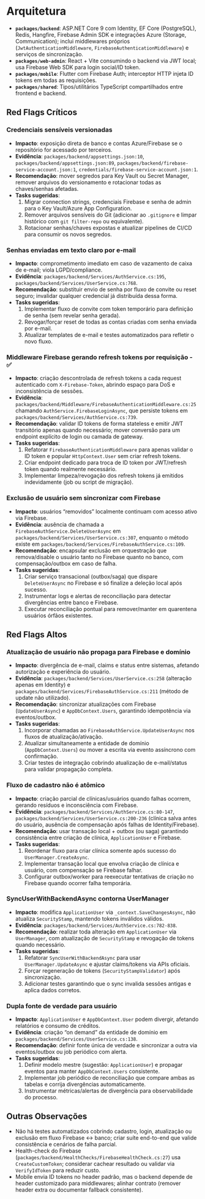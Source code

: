 # Arquitetura

- **`packages/backend`**: ASP.NET Core 9 com Identity, EF Core (PostgreSQL), Redis, Hangfire,
  Firebase Admin SDK e integrações Azure (Storage, Communication); inclui middlewares próprios
  (`JwtAuthenticationMiddleware`, `FirebaseAuthenticationMiddleware`) e serviços de sincronização.
- **`packages/web-admin`**: React + Vite consumindo o backend via JWT local; usa Firebase Web SDK
  para login social/ID token.
- **`packages/mobile`**: Flutter com Firebase Auth; interceptor HTTP injeta ID tokens em todas as
  requisições.
- **`packages/shared`**: Tipos/utilitários TypeScript compartilhados entre frontend e backend.

## Red Flags Críticos

### Credenciais sensíveis versionadas

- **Impacto**: exposição direta de banco e contas Azure/Firebase se o repositório for acessado por
  terceiros.
- **Evidência**: `packages/backend/appsettings.json:10`, `packages/backend/appsettings.json:89`,
  `packages/backend/firebase-service-account.json:1`, `credentials/firebase-service-account.json:1`.
- **Recomendação**: mover segredos para Key Vault ou Secret Manager, remover arquivos do
  versionamento e rotacionar todas as chaves/senhas afetadas.
- **Tasks sugeridas**:
  1. Migrar connection strings, credenciais Firebase e senha de admin para o Key Vault/Azure App
     Configuration.
  2. Remover arquivos sensíveis do Git (adicionar ao `.gitignore` e limpar histórico com
     `git filter-repo` ou equivalente).
  3. Rotacionar senhas/chaves expostas e atualizar pipelines de CI/CD para consumir os novos
     segredos.

### Senhas enviadas em texto claro por e-mail

- **Impacto**: comprometimento imediato em caso de vazamento de caixa de e-mail; viola
  LGPD/compliance.
- **Evidência**: `packages/backend/Services/AuthService.cs:195`,
  `packages/backend/Services/UserService.cs:768`.
- **Recomendação**: substituir envio de senha por fluxo de convite ou reset seguro; invalidar
  qualquer credencial já distribuída dessa forma.
- **Tasks sugeridas**:
  1. Implementar fluxo de convite com token temporário para definição de senha (sem revelar senha
     gerada).
  2. Revogar/forçar reset de todas as contas criadas com senha enviada por e-mail.
  3. Atualizar templates de e-mail e testes automatizados para refletir o novo fluxo.

### Middleware Firebase gerando refresh tokens por requisição - ✅

- **Impacto**: criação descontrolada de refresh tokens a cada request autenticado com
  `X-Firebase-Token`, abrindo espaço para DoS e inconsistência de sessões.
- **Evidência**: `packages/backend/Middleware/FirebaseAuthenticationMiddleware.cs:25` chamando
  `AuthService.FirebaseLoginAsync`, que persiste tokens em
  `packages/backend/Services/AuthService.cs:739`.
- **Recomendação**: validar ID tokens de forma stateless e emitir JWT transitório apenas quando
  necessário; mover conversão para um endpoint explícito de login ou camada de gateway.
- **Tasks sugeridas**:
  1. Refatorar `FirebaseAuthenticationMiddleware` para apenas validar o ID token e popular
     `HttpContext.User` sem criar refresh tokens.
  2. Criar endpoint dedicado para troca de ID token por JWT/refresh token quando realmente
     necessário.
  3. Implementar limpeza/revogação dos refresh tokens já emitidos indevidamente (job ou script de
     migração).

### Exclusão de usuário sem sincronizar com Firebase

- **Impacto**: usuários “removidos” localmente continuam com acesso ativo via Firebase.
- **Evidência**: ausência de chamada a `FirebaseAuthService.DeleteUserAsync` em
  `packages/backend/Services/UserService.cs:307`, enquanto o método existe em
  `packages/backend/Services/FirebaseAuthService.cs:109`.
- **Recomendação**: encapsular exclusão em orquestração que remova/disable o usuário tanto no
  Firebase quanto no banco, com compensação/outbox em caso de falha.
- **Tasks sugeridas**:
  1. Criar serviço transacional (outbox/saga) que dispare `DeleteUserAsync` no Firebase e só
     finalize a deleção local após sucesso.
  2. Instrumentar logs e alertas de reconciliação para detectar divergências entre banco e Firebase.
  3. Executar reconciliação pontual para remover/manter em quarentena usuários órfãos existentes.

## Red Flags Altos

### Atualização de usuário não propaga para Firebase e domínio

- **Impacto**: divergência de e-mail, claims e status entre sistemas, afetando autorização e
  experiência do usuário.
- **Evidência**: `packages/backend/Services/UserService.cs:258` (alteração apenas em Identity) e
  `packages/backend/Services/FirebaseAuthService.cs:211` (método de update não utilizado).
- **Recomendação**: sincronizar atualizações com Firebase (`UpdateUserAsync`) e
  `AppDbContext.Users`, garantindo idempotência via eventos/outbox.
- **Tasks sugeridas**:
  1. Incorporar chamadas ao `FirebaseAuthService.UpdateUserAsync` nos fluxos de
     atualização/ativação.
  2. Atualizar simultaneamente a entidade de domínio (`AppDbContext.Users`) ou mover a escrita via
     evento assíncrono com confirmação.
  3. Criar testes de integração cobrindo atualização de e-mail/status para validar propagação
     completa.

### Fluxo de cadastro não é atômico

- **Impacto**: criação parcial de clínicas/usuários quando falhas ocorrem, gerando resíduos e
  inconsciência com Firebase.
- **Evidência**: `packages/backend/Services/AuthService.cs:80-147`,
  `packages/backend/Services/UserService.cs:200-236` (clínica salva antes do usuário, ausência de
  compensação após falhas de Identity/Firebase).
- **Recomendação**: usar transação local + outbox (ou saga) garantindo consistência entre criação de
  clínica, `ApplicationUser` e Firebase.
- **Tasks sugeridas**:
  1. Reordenar fluxo para criar clínica somente após sucesso do `UserManager.CreateAsync`.
  2. Implementar transação local que envolva criação de clínica e usuário, com compensação se
     Firebase falhar.
  3. Configurar outbox/worker para reexecutar tentativas de criação no Firebase quando ocorrer falha
     temporária.

### SyncUserWithBackendAsync contorna UserManager

- **Impacto**: modifica `ApplicationUser` via `_context.SaveChangesAsync`, não atualiza
  `SecurityStamp`, mantendo tokens inválidos válidos.
- **Evidência**: `packages/backend/Services/AuthService.cs:782-838`.
- **Recomendação**: realizar toda alteração em `ApplicationUser` via `UserManager`, com atualização
  de `SecurityStamp` e revogação de tokens quando necessário.
- **Tasks sugeridas**:
  1. Refatorar `SyncUserWithBackendAsync` para usar `UserManager.UpdateAsync` e ajustar
     claims/tokens via APIs oficiais.
  2. Forçar regeneração de tokens (`SecurityStampValidator`) após sincronização.
  3. Adicionar testes garantindo que o sync invalida sessões antigas e aplica dados corretos.

### Dupla fonte de verdade para usuário

- **Impacto**: `ApplicationUser` e `AppDbContext.User` podem divergir, afetando relatórios e consumo
  de créditos.
- **Evidência**: criação “on demand” da entidade de domínio em
  `packages/backend/Services/UserService.cs:138`.
- **Recomendação**: definir fonte única de verdade e sincronizar a outra via eventos/outbox ou job
  periódico com alerta.
- **Tasks sugeridas**:
  1. Definir modelo mestre (sugestão: `ApplicationUser`) e propagar eventos para manter
     `AppDbContext.Users` consistente.
  2. Implementar job periódico de reconciliação que compare ambas as tabelas e corrija divergências
     automaticamente.
  3. Instrumentar métricas/alertas de divergência para observabilidade do processo.

## Outras Observações

- Não há testes automatizados cobrindo cadastro, login, atualização ou exclusão em fluxo Firebase ↔
  banco; criar suíte end-to-end que valide consistência e cenários de falha parcial.
- Health-check do Firebase (`packages/backend/HealthChecks/FirebaseHealthCheck.cs:27`) usa
  `CreateCustomToken`; considerar cachear resultado ou validar via `VerifyIdToken` para reduzir
  custo.
- Mobile envia ID tokens no header padrão, mas o backend depende de header customizado para
  middlewares; alinhar contrato (remover header extra ou documentar fallback consistente).
